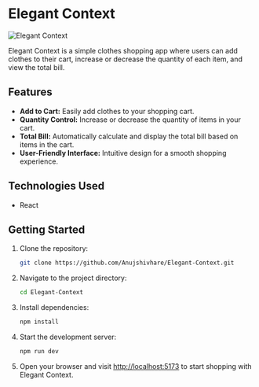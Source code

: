 # Elegant Context

![Elegant Context](https://i.ibb.co/S7Q2375/Elegant-Context.png)

Elegant Context is a simple clothes shopping app where users can add clothes to their cart, increase or decrease the quantity of each item, and view the total bill.

## Features

- **Add to Cart:** Easily add clothes to your shopping cart.
- **Quantity Control:** Increase or decrease the quantity of items in your cart.
- **Total Bill:** Automatically calculate and display the total bill based on items in the cart.
- **User-Friendly Interface:** Intuitive design for a smooth shopping experience.

## Technologies Used

- React

## Getting Started

1. Clone the repository:

    ```bash
    git clone https://github.com/Anujshivhare/Elegant-Context.git
    ```

2. Navigate to the project directory:

    ```bash
    cd Elegant-Context
    ```

3. Install dependencies:

    ```bash
    npm install
    ```

4. Start the development server:

    ```bash
    npm run dev
    ```

5. Open your browser and visit [http://localhost:5173](http://localhost:5173) to start shopping with Elegant Context.
